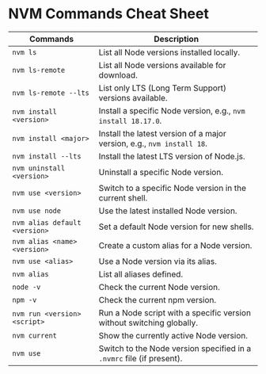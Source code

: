 # NVM Commands Cheat Sheet

| Commands | Description |
|----------|-------------|
| `nvm ls` | List all Node versions installed locally. |
| `nvm ls-remote` | List all Node versions available for download. |
| `nvm ls-remote --lts` | List only LTS (Long Term Support) versions available. |
| `nvm install <version>` | Install a specific Node version, e.g., `nvm install 18.17.0`. |
| `nvm install <major>` | Install the latest version of a major version, e.g., `nvm install 18`. |
| `nvm install --lts` | Install the latest LTS version of Node.js. |
| `nvm uninstall <version>` | Uninstall a specific Node version. |
| `nvm use <version>` | Switch to a specific Node version in the current shell. |
| `nvm use node` | Use the latest installed Node version. |
| `nvm alias default <version>` | Set a default Node version for new shells. |
| `nvm alias <name> <version>` | Create a custom alias for a Node version. |
| `nvm use <alias>` | Use a Node version via its alias. |
| `nvm alias` | List all aliases defined. |
| `node -v` | Check the current Node version. |
| `npm -v` | Check the current npm version. |
| `nvm run <version> <script>` | Run a Node script with a specific version without switching globally. |
| `nvm current` | Show the currently active Node version. |
| `nvm use` | Switch to the Node version specified in a `.nvmrc` file (if present). |
